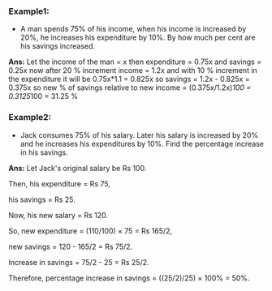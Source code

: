 ### Example1: 
- A man spends 75% of his income, when his income is increased by 20%, he increases his expenditure by 10%. By how much per cent are his savings increased.

**Ans:** Let the income of the man = x
then expenditure = 0.75x and savings = 0.25x
now after 20 % increment income = 1.2x and with 10 % increment in the expenditure it will be 0.75x*1.1 = 0.825x
so savings = 1.2x - 0.825x = 0.375x
so new % of savings relative to new income = (0.375x/1.2x)*100
= 0.3125*100 = 31.25 %

### Example2:
- Jack consumes 75% of his salary. Later his salary is increased by 20% and he increases his expenditures by 10%. Find the percentage increase in his savings.

**Ans:** Let Jack's original salary be Rs 100. 

Then, his expenditure = Rs 75, 

his savings = Rs 25. 

Now, his new salary = Rs 120. 

So, new expenditure = (110/100) × 75 = Rs 165/2, 

new savings = 120 - 165/2 = Rs 75/2. 

Increase in savings = 75/2 - 25 = Rs 25/2. 

Therefore, percentage increase in savings = ((25/2)/25) × 100% = 50%.